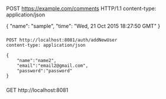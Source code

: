 POST https://example.com/comments HTTP/1.1
content-type: application/json

{
    "name": "sample",
    "time": "Wed, 21 Oct 2015 18:27:50 GMT"
}

###

```http
POST http://localhost:8081/auth/addNewUser
content-type: application/json

{
    "name":"name2",
    "email":"email2@gmail.com",
    "password":"password"
}

```

###

GET http://localhost:8081
